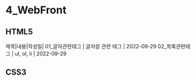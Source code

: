 # 4_WebFront
## HTML5
제목|내용|작성일|
01_글자관련태그 | 글자랑 관련 태그 | 2022-09-29
02_목록관련태그 | ul, ol, li | 2022-09-29

## CSS3

